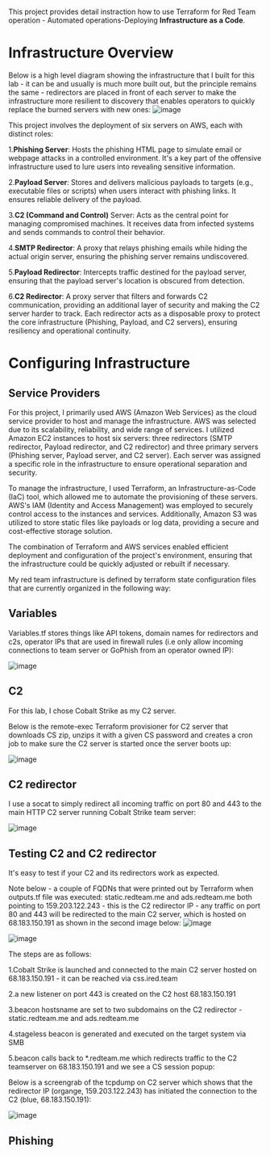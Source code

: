This project provides detail instraction how to use Terraform for Red Team operation - Automated operations-Deploying **Infrastructure as a Code**.

<h1>Infrastructure Overview</h1>

Below is a high level diagram showing the infrastructure that I built for this lab - it can be and usually is much more built out, but the principle remains the same - redirectors are placed in front of each server to make the infrastructure more resilient to discovery that enables operators to quickly replace the burned servers with new ones:
![image](https://github.com/user-attachments/assets/38e75f38-e4e0-4efa-9f0c-110dc9393378)

This project involves the deployment of six servers on AWS, each with distinct roles:

1.**Phishing Server**: Hosts the phishing HTML page to simulate email or webpage attacks in a controlled environment. It's a key part of the offensive infrastructure used to lure users into revealing sensitive information.

2.**Payload Server**: Stores and delivers malicious payloads to targets (e.g., executable files or scripts) when users interact with phishing links. It ensures reliable delivery of the payload.

3.**C2 (Command and Control)** Server: Acts as the central point for managing compromised machines. It receives data from infected systems and sends commands to control their behavior.

4.**SMTP Redirector**: A proxy that relays phishing emails while hiding the actual origin server, ensuring the phishing server remains undiscovered.

5.**Payload Redirector**: Intercepts traffic destined for the payload server, ensuring that the payload server's location is obscured from detection.

6.**C2 Redirector**: A proxy server that filters and forwards C2 communication, providing an additional layer of security and making the C2 server harder to track.
Each redirector acts as a disposable proxy to protect the core infrastructure (Phishing, Payload, and C2 servers), ensuring resiliency and operational continuity.

<h1> Configuring Infrastructure </h1>
<h2>Service Providers</h2>
For this project, I primarily used AWS (Amazon Web Services) as the cloud service provider to host and manage the infrastructure. AWS was selected due to its scalability, reliability, and wide range of services. I utilized Amazon EC2 instances to host six servers: three redirectors (SMTP redirector, Payload redirector, and C2 redirector) and three primary servers (Phishing server, Payload server, and C2 server). Each server was assigned a specific role in the infrastructure to ensure operational separation and security.

To manage the infrastructure, I used Terraform, an Infrastructure-as-Code (IaC) tool, which allowed me to automate the provisioning of these servers. AWS's IAM (Identity and Access Management) was employed to securely control access to the instances and services. Additionally, Amazon S3 was utilized to store static files like payloads or log data, providing a secure and cost-effective storage solution.

The combination of Terraform and AWS services enabled efficient deployment and configuration of the project's environment, ensuring that the infrastructure could be quickly adjusted or rebuilt if necessary.

My red team infrastructure is defined by terraform state configuration files that are currently organized in the following way:

<h2>Variables</h2>
Variables.tf stores things like API tokens, domain names for redirectors and c2s, operator IPs that are used in firewall rules (i.e only allow incoming connections to team server or GoPhish from an operator owned IP):

![image](https://github.com/user-attachments/assets/0c881350-ecc7-4d5e-b403-03388cea9d44)

<h2>C2</h2>

For this lab, I chose Cobalt Strike as my C2 server.

Below is the remote-exec Terraform provisioner for C2 server that downloads CS zip, unzips it with a given CS password and creates a cron job to make sure the C2 server is started once the server boots up:

![image](https://github.com/user-attachments/assets/7e447768-40aa-43b9-ae71-7ad9a24c7b73)

<h2>C2 redirector</h2>

I use a socat to simply redirect all incoming traffic on port 80 and 443 to the main HTTP C2 server running Cobalt Strike team server:

![image](https://github.com/user-attachments/assets/34d2b98b-4729-414c-8bea-1aadccbe79cd)

<h2> Testing C2 and C2 redirector </h2>
It's easy to test if your C2 and its redirectors work as expected.

Note below - a couple of FQDNs that were printed out by Terraform when outputs.tf file was executed: static.redteam.me and ads.redteam.me both pointing to 159.203.122.243 - this is the C2 redirector IP - any traffic on port 80 and 443 will be redirected to the main C2 server, which is hosted on 68.183.150.191 as shown in the second image below:
![image](https://github.com/user-attachments/assets/fecd26b3-5fbd-4452-bf1d-b9014077240d)

![image](https://github.com/user-attachments/assets/69a6b284-0799-4ded-9995-263496ee45fd)

The steps are as follows:

1.Cobalt Strike is launched and connected to the main C2 server hosted on 68.183.150.191 - it can be reached via css.ired.team

2.a new listener on port 443 is created on the C2 host 68.183.150.191

3.beacon hostsname are set to two subdomains on the C2 redirector - static.redteam.me and ads.redteam.me

4.stageless beacon is generated and executed on the target system via SMB

5.beacon calls back to *.redteam.me which redirects traffic to the C2 teamserver on 68.183.150.191 and we see a CS session popup:

Below is a screengrab of the tcpdump on C2 server which shows that the redirector IP (organge, 159.203.122.243) has initiated the connection to the C2 (blue, 68.183.150.191):

![image](https://github.com/user-attachments/assets/5f57c6f3-2470-41e2-83b4-81f954e08c85)

<h2>Phishing</h2>










